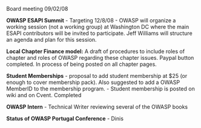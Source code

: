 Board meeting 09/02/08

**OWASP ESAPI Summit** - Targeting 12/8/08 - OWASP will organize a
working session (not a working group) at Washington DC where the main
ESAPI contributors will be invited to participate. Jeff Williams will
structure an agenda and plan for this session.

**Local Chapter Finance model:** A draft of procedures to include roles
of chapter and roles of OWASP regarding these chapter issues. Paypal
button completed. In process of being posted on all chapter pages.

**Student Memberships** - proposal to add student membership at $25 (or
enough to cover membership pack). Also suggested to add a OWASP MemberID
to the membership program. - Student membership is posted on wiki and on
Cvent. Completed

**OWASP Intern** - Technical Writer reviewing several of the OWASP books

**Status of OWASP Portugal Conference** - Dinis